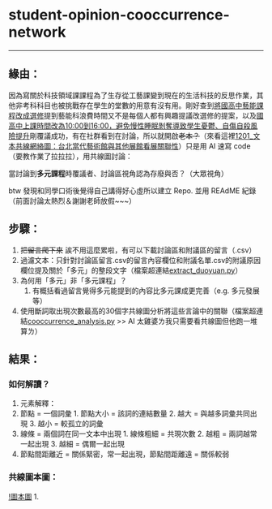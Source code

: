 # student-opinion-cooccurrence-network
---
## 緣由：
因為寫關於科技領域課課程為了生存從工藝課變到現在的生活科技的反思作業，其他非考科科目也被挑戰存在學生的堂數的用意有沒有用。剛好查到[將國高中藝能課程改成選修](https://join.gov.tw/idea/detail/7c8d9351-3f20-4ce3-9095-500633cab73d)提到藝能科浪費時間又不是每個人都有興趣提議改選修的提案，以及[國高中上課時間改為10:00到16:00，避免慢性睡眠剝奪導致學生憂鬱、自傷自殺風險提升](https://join.gov.tw/idea/detail/45e4b677-19d5-4b48-b1da-1afe3000a878)剛覆議成功，有在社群看到在討論，所以就開啟~~老本？~~（來看這裡[1201_文本共線網絡圖：台北當代藝術館與其他展館看展關聯性](https://github.com/cpeggy/PL/tree/main/Homework5)）只是用 AI 速寫 code（要教作業了拉拉拉），用共線圖討論：

當討論到**多元課程**時覆議者、討論區視角認為存廢與否？（大眾視角）

btw 發現和同學口術後覺得自己講得好心虛所以建立 Repo. 並用 REAdME 紀錄（前面討論太熱烈＆謝謝老師放假~~~）
## 步驟：
1. 把~~留言爬下來~~ 誒不用這麼累啦，有可以下載討論區和附議區的留言（.csv）
2. 過濾文本：只針對討論區留言.csv的留言內容欄位和附議名單.csv的附議原因欄位提及關於「多元」的整段文字（檔案超連結[extract_duoyuan.py](https://github.com/cpeggy/student-opinion-cooccurrence-network/blob/main/extract_duoyuan.py)）
  1. 為何用「多元」非「多元課程」？
     1.  有概括看過留言覺得多元能提到的內容比多元課成更完善（e.g. 多元發展等）
3. 使用斷詞取出現次數最高的30個字共線圖分析將這些言論中的關聯（檔案超連結[cooccurrence_analysis.py](https://github.com/cpeggy/student-opinion-cooccurrence-network/blob/main/cooccurrence_analysis.py) >> AI 太雞婆ㄌ我只需要看共線圖但他跑一堆算ㄌ）
## 結果：
### 如何解讀？
1. 元素解釋：
  1. 節點 = 一個詞彙
    1. 節點大小 = 該詞的連結數量
    2. 越大 = 與越多詞彙共同出現
    3. 越小 = 較孤立的詞彙
  2. 線條 = 兩個詞在同一文本中出現
    1. 線條粗細 = 共現次數
    2. 越粗 = 兩詞越常一起出現
    3. 越細 = 偶爾一起出現
  3. 節點間距離近 = 關係緊密，常一起出現，節點間距離遠 = 關係較弱
### 共線圖本圖：
[!圖本圖](https://github.com/cpeggy/student-opinion-cooccurrence-network/blob/main/%E8%A9%9E%E5%BD%99%E5%85%B1%E7%8F%BE%E7%B6%B2%E7%B5%A1%E5%9C%96.png)
  1. 
